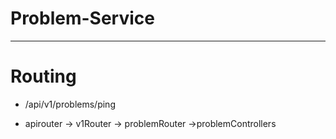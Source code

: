 # Problem-Service


----------------------
# Routing
- /api/v1/problems/ping

- apirouter -> v1Router -> problemRouter ->problemControllers